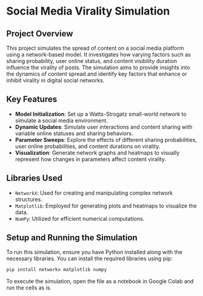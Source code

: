 # Social Media Virality Simulation

## Project Overview
This project simulates the spread of content on a social media platform using a network-based model. It investigates how varying factors such as sharing probability, user online status, and content visibility duration influence the virality of posts. The simulation aims to provide insights into the dynamics of content spread and identify key factors that enhance or inhibit virality in digital social networks.

## Key Features
- **Model Initialization**: Set up a Watts-Strogatz small-world network to simulate a social media environment.
- **Dynamic Updates**: Simulate user interactions and content sharing with variable online statuses and sharing behaviors.
- **Parameter Sweeps**: Explore the effects of different sharing probabilities, user online probabilities, and content durations on virality.
- **Visualization**: Generate network graphs and heatmaps to visually represent how changes in parameters affect content virality.

## Libraries Used
- `NetworkX`: Used for creating and manipulating complex network structures.
- `Matplotlib`: Employed for generating plots and heatmaps to visualize the data.
- `NumPy`: Utilized for efficient numerical computations.

## Setup and Running the Simulation
To run this simulation, ensure you have Python installed along with the necessary libraries. You can install the required libraries using pip:

```bash
pip install networkx matplotlib numpy
```

To execute the simulation, open the file as a notebook in Google Colab and run the cells as is. 